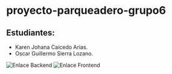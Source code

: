 # proyecto-parqueadero-grupo6

## Estudiantes:
- Karen Johana Caicedo Arias.
- Oscar Guillermo Sierra Lozano.

![Enlace Backend](https://github.com/Oscarsl10/backend-parqueadero.git)
![Enlace Frontend](https://github.com/Oscarsl10/frontend-parqueadero.git)
